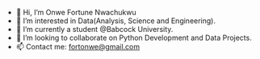 - 👋 Hi, I’m Onwe Fortune Nwachukwu
- 👀 I’m interested in Data(Analysis, Science and Engineering).
- 🌱 I’m currently a student @Babcock University.
- 💞️ I’m looking to collaborate on Python Development and Data Projects.
- 📫 Contact me: fortonwe@gmail.com

<!---
FortOnwe/FortOnwe is a ✨ special ✨ repository because its `README.md` (this file) appears on your GitHub profile.
You can click the Preview link to take a look at your changes.
--->
